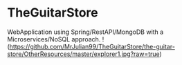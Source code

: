 # TheGuitarStore
WebApplication using  Spring/RestAPI/MongoDB with a Microservices/NoSQL approach.
!(https://github.com/MrJulian99/TheGuitarStore/the-guitar-store/OtherResources/master/explorer1.jpg?raw=true)
